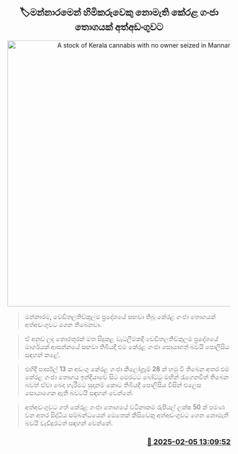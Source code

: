 <p align='center'><b><h2 align='center' title='A stock of Kerala cannabis with no owner seized in Mannar'>🏷මන්නාරමෙන් හිමිකරුවෙකු නොමැති කේරළ ගංජා තොගයක් අත්අඩංගුවට</h2></b></p>
<p align='center'><img src='https://helakuru.sgp1.cdn.digitaloceanspaces.com/esana/images/lib/kerala-ganja-archived.jpg' width='600' alt='A stock of Kerala cannabis with no owner seized in Mannar'></p>

> මන්නාරම, වෙඩිතලතිව්කුලම ප්‍රදේශයේ සඟවා තිබූ කේරළ ගංජා තොගයක් අත්අඩංගුවට ගෙ​න තිබෙනවා.

> ඒ අනුව ලද තොරතුරක් මත සිදුකළ වැටලීමකදී වෙඩිතලතිව්කුලම ප්‍රදේශයේ මාර්ගයක් ආසන්නයේ සඟවා තිබියදී එම කේරළ ගංජා සොයාගත් බවයි පොලීසිය සඳහන් කළේ.

> එහිදී පාර්සල් 13 ක අඩංගු කේරළ ගංජා කිලෝග්‍රෑම් 28 ක් හමු වී තිබෙන අතර එම කේරළ ගංජා තොගය ඉන්දියාවේ සිට මෙරටට බෝට්ටු මඟින් රැගෙනවිත් තිබෙන බවත් ඒවා බෙදා හැරීමට සුදානම් කොට තිබියදී පොලිසිය විසින් එලෙස සොයාගෙන ඇති බවටයි සඳහන් වෙන්නේ.

> අත්අඩංගුවට ගත් කේරළ ගංජා තොගයේ වටිනාකම රුපියල් ලක්ෂ 50 ක් පමණ වන අතර සිද්ධිය සම්බන්ධයෙන් මෙතෙක් කිසිවෙකු අත්අඩංගුවට ගෙන නොමැති බවයි වැඩිදුරටත් සඳහන් වෙන්නේ. 



<h3 align='right'><a href='https://www.helakuru.lk/esana/p/107175/'>📅 2025-02-05 13:09:52</a></h3>
